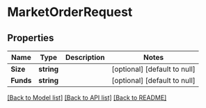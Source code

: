 # MarketOrderRequest

## Properties
Name | Type | Description | Notes
------------ | ------------- | ------------- | -------------
**Size** | **string** |  | [optional] [default to null]
**Funds** | **string** |  | [optional] [default to null]

[[Back to Model list]](../README.md#documentation-for-models) [[Back to API list]](../README.md#documentation-for-api-endpoints) [[Back to README]](../README.md)


